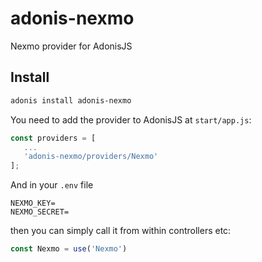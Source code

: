 # adonis-nexmo

Nexmo provider for AdonisJS

## Install

```bash
adonis install adonis-nexmo
```

You need to add the provider to AdonisJS at `start/app.js`:

```javascript
const providers = [
   ...
   'adonis-nexmo/providers/Nexmo'
];
```

And in your `.env` file

```
NEXMO_KEY=
NEXMO_SECRET=
```

then you can simply call it from within controllers etc:

```javascript
const Nexmo = use('Nexmo')
`````

